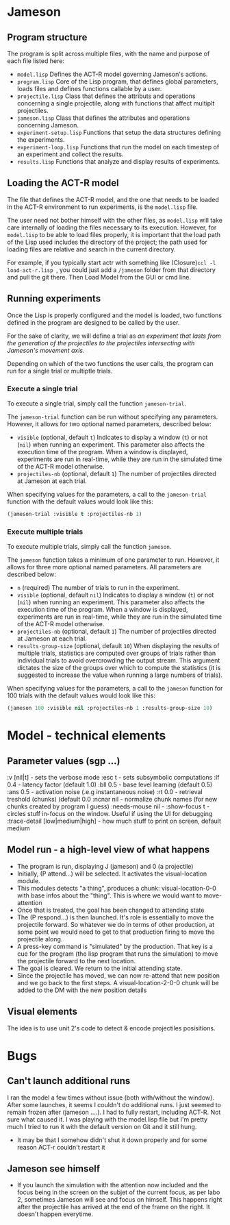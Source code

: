 # Jameson

## Program structure

The program is split across multiple files, with the name and purpose of each file listed here:

- `model.lisp` Defines the ACT-R model governing Jameson's actions.
- `program.lisp` Core of the Lisp program, that defines global parameters, loads files and defines functions callable by a user.
- `projectile.lisp` Class that defines the attributs and operations concerning a single projectile, along with functions that affect multiplt projectiles.
- `jameson.lisp` Class that defines the attributes and operations concerning Jameson.
- `experiment-setup.lisp` Functions that setup the data structures defining the experiments.
- `experiment-loop.lisp` Functions that run the model on each timestep of an experiment and collect the results.
- `results.lisp` Functions that analyze and display results of experiments.

## Loading the ACT-R model

The file that defines the ACT-R model, and the one that needs to be loaded in the ACT-R environment to run experiments, is the `model.lisp` file.

The user need not bother himself with the other files, as `model.lisp` will take care internally of loading the files necessary to its execution. However, for `model.lisp` to be able to load files properly, it is important that the load path of the Lisp used includes the directory of the project; the path used for loading files are relative and search in the current directory.

For example, if you typically start actr with something like (Closure)`ccl -l load-act-r.lisp `, you could just add a `/jameson` folder from that directory and pull the git there. Then Load Model from the GUI or cmd line.

## Running experiments

Once the Lisp is properly configured and the model is loaded, two functions defined in the program are designed to be called by the user.

For the sake of clarity, we will define a trial as _an experiment that lasts from the generation of the projectiles to the projectiles intersecting with Jameson's movement axis_.

Depending on which of the two functions the user calls, the program can run for a single trial or multiptle trials.

### Execute a single trial

To execute a single trial, simply call the function `jameson-trial`.

The `jameson-trial` function can be run without specifying any parameters. However, it allows for two optional named parameters, described below:
- `visible` (optional, default `t`) Indicates to display a window (`t`) or not (`nil`) when running an experiment. This parameter also affects the execution time of the program. When a window is displayed, experiments are run in real-time, while they are run in the simulated time of the ACT-R model otherwise.
- `projectiles-nb` (optional, default `1`) The number of projectiles directed at Jameson at each trial.

When specifying values for the parameters, a call to the `jameson-trial` function with the default values would look like this:
```lisp
(jameson-trial :visible t :projectiles-nb 1)
```

### Execute multiple trials
To execute multiple trials, simply call the function `jameson`.

The `jameson` function takes a minimum of one parameter to run. However, it allows for three more optional named parameters. All parameters are described below:
- `n` (required) The number of trials to run in the experiment.
- `visible` (optional, default `nil`) Indicates to display a window (`t`) or not (`nil`) when running an experiment. This parameter also affects the execution time of the program. When a window is displayed, experiments are run in real-time, while they are run in the simulated time of the ACT-R model otherwise.
- `projectiles-nb` (optional, default `1`) The number of projectiles directed at Jameson at each trial.
- `results-group-size` (optional, default `10`) When displaying the results of multiple trials, statistics are computed over groups of trials rather than individual trials to avoid overcrowding the output stream. This argument dictates the size of the groups over which to compute the statistics (it is suggested to increase the value when running a large numbers of trials).

When specifying values for the parameters, a call to the `jameson` function for 100 trials with the default values would look like this:
```lisp
(jameson 100 :visible nil :projectiles-nb 1 :results-group-size 10)
```

# Model - technical elements

## Parameter values (sgp ...)
:v [nil|t]  - sets the verbose mode
:esc t      - sets subsymbolic computations
:lf 0.4     - latency factor (default 1.0)
:bll 0.5    - base level learning (default 0.5)
:ans 0.5    - activation noise (.e.g instantaneous noise)
:rt 0.0     - retrieval treshold (chunks) (default 0.0
:ncnar nil  - normalize chunk names (for new chunks created by program I guess)
:needs-mouse nil - 
:show-focus t - circles stuff in-focus on the window. Useful if using the UI for debugging
:trace-detail [low|medium|high] - how much stuff to print on screen, default medium

## Model run - a high-level view of what happens
- The program is run, displaying J (jameson) and 0 (a projectile)
- Initially, (P attend...) will be selected. It activates the visual-location module.
- This modules detects "a thing", produces a chunk: visual-location-0-0 with base infos about the "thing". This is where we would want to move-attention
- Once that is treated, the goal has been changed to attending state
- The (P respond...) is then launched. It's role is essentially to move the projectile forward. So whatever we do in terms of other production, at some point we would need to get to that production firing to move the projectile along.
- A press-key command is "simulated" by the production. That key is a cue for the program (the lisp program that runs the simulation) to move the projectile forward to the next location.
- The goal is cleared. We return to the initial attending state.
- Since the projectile has moved, we can now re-attend that new position and we go back to the first steps. A visual-location-2-0-0 chunk will be added to the DM with the new position details

## Visual  elements
The idea is to use unit 2's code to detect & encode projectiles posisitions.

# Bugs
## Can't launch additional runs
I ran the model a few times without issue (both with/without the window). After some launches, it seems I couldn't do additional runs. I just seemed to remain frozen after (jameson ....). I had to fully restart, including ACT-R. Not sure what caused it. I was playing with the model.lisp file but I'm pretty much I tried to run it with the default version on Git and it still hung.
- It may be that I somehow didn't shut it down properly and for some reason ACT-r couldn't restart it

## Jameson see himself
- If you launch the simulation with the attention now included and the focus being in the screen on the subjet of the current focus, as per labo 2, sometimes Jameson will see and focus on himself. This happens right after the projectile has arrived at the end of the frame on the right. It doesn't happen everytime.
